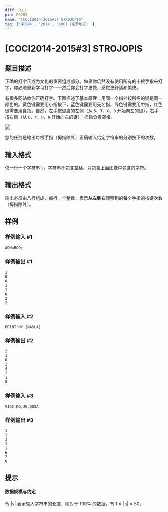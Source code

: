 ```yaml
---
diff: 入门
pid: P6263
name: "[COCI2014-2015#3] STROJOPIS"
tag: ['字符串', '2014', 'COCI（克罗地亚）']
---
```

# [COCI2014-2015#3] STROJOPIS
## 题目描述

正确的打字正成为文化的重要组成部分。如果你仍然没有使用所有的十根手指来打字，你必须重新学习打字——然后你会打字更快，感觉更舒适和愉快。

有很多网站教你正确打字。下图描述了基本原理：用同一个指针按所需的键是同一颜色的。黄色键需要用小指按下，蓝色键需要用无名指，绿色键需要用中指，红色键需要用食指。自然，左手按键盘的左侧（从 `5`、`T`、`G`、`B` 开始向左的键），右手按右侧（从 `6`、`Y`、`H`、`N` 开始向右的键），拇指负责空格。

![](https://cdn.luogu.com.cn/upload/image_hosting/qhsm2dkz.png)

您的任务是输出每根手指（拇指除外）正确输入给定字符串的分别按下的次数。
## 输入格式

仅一行一个字符串 $s$。字符串不包含空格，只包含上面图像中包含的字符。
## 输出格式

输出必须由八行组成，每行一个整数，表示**从左到右**观察到的每个手指的按键次数（拇指除外）。
## 样例

### 样例输入 #1
```
AON=BOO;
```
### 样例输出 #1
```
1
0
0
1
1
0
3
2

```
### 样例输入 #2
```
PRINT'NY'[NASLA]
```
### 样例输出 #2
```
2
1
0
2
4
1
1
5
```
### 样例输入 #3
```
VIDI,KO,JE,DOSA
```
### 样例输出 #3
```
1
1
3
1
1
6
2 
0
```
## 提示

#### 数据规模与约定

令 $|s|$ 表示输入字符串的长度，则对于 $100\%$ 的数据，有 $1\le |s|\le 50$。
